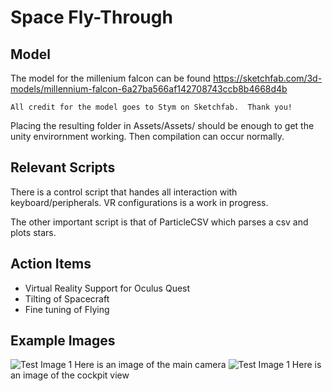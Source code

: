 # Space Fly-Through

## Model
The model for the millenium falcon can be found https://sketchfab.com/3d-models/millennium-falcon-6a27ba566af142708743ccb8b4668d4b

	All credit for the model goes to Stym on Sketchfab.  Thank you!


Placing the resulting folder in Assets/Assets/ should be enough to get the unity envirornment working.  Then compilation can occur normally.


## Relevant Scripts
There is a control script that handes all interaction with keyboard/peripherals.  VR configurations is a work in progress.

The other important script is that of ParticleCSV which parses a csv and plots stars.

## Action Items
- Virtual Reality Support for Oculus Quest
- Tilting of Spacecraft
- Fine tuning of Flying


## Example Images
![Test Image 1](example_1.jpg)
Here is an image of the main camera
![Test Image 1](example_2.jpg)
Here is an image of the cockpit view
